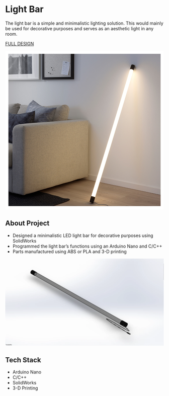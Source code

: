 # Light Bar

The light bar is a simple and minimalistic lighting solution. This would mainly be used for decorative purposes and serves as an aesthetic light in any room.

[FULL DESIGN](https://matthewcheng.carbonmade.com/projects/7134197) 

![AFSR Demo](./photos/lightbar.jpg)

## About Project

* Designed a minimalistic LED light bar for decorative purposes using SolidWorks
* Programmed the light bar’s functions using an Arduino Nano and C/C++
* Parts manufactured using ABS or PLA and 3-D printing

![Lightbar Photo](./photos/lightbar-1.png)

## Tech Stack
* Arduino Nano
* C/C++
* SolidWorks
* 3-D Printing

